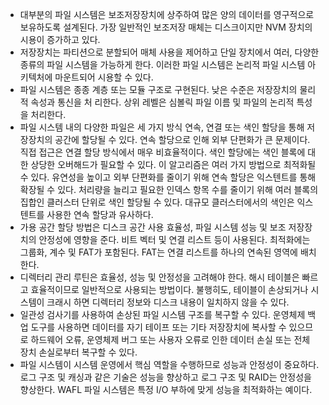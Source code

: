 - 대부분의 파일 시스템은 보조저장장치에 상주하여 많은 양의 데이터를 영구적으로 보유하도록 설계된다. 가장 일반적인 보조저장 매체는 디스크이지만 NVM 장치의 시용이 증가하고 있다.
- 저장장치는 파티션으로 분할되어 매체 사용을 제어하고 단일 장치에서 여러, 다양한 종류의 파일 시스템을 가능하게 한다. 이러한 파일 시스템은 논리적 파일 시스템 아키텍처에 마운트되어 시용할 수 있다.
- 파일 시스템은 종종 계층 또는 모듈 구조로 구현된다. 낮은 수준은 저장장치의 물리 적 속성과 통신을 처 리한다. 상위 레벨은 심볼릭 파일 이름 및 파일의 논리적 특성을 처리한다.
- 파일 시스템 내의 다양한 파일은 세 가지 방식 연속, 연결 또는 색인 할당을 통해 저장장치의 공간에 할당될 수 있다. 연속 할당으로 인해 외부 단편화가 큰 문제이다. 직접 접근은 연결 할당 방식에서 매우 비효율적이다. 색인 할당에는 색인 블록에 대한 상당한 오버해드가 필요할 수 있다. 이 알고리즘은 여러 가지 방법으로 최적화될 수 있다. 유연성을 높이고 외부 단편화를 줄이기 위해 연속 할당은 익스텐트를 통해 확장될 수 있다. 처리량을 늘리고 필요한 인덱스 항목 수를 줄이기 위해 여러 블록의 집합인 클러스터 단위로 색인 할당될 수 있다. 대규모 클러스터에서의 색인은 익스텐트를 사용한 연속 할당과 유사하다.
- 가용 공간 할당 방법은 디스크 공간 사용 효율성, 파일 시스템 성능 및 보조 저장장치의 안정성에 영향을 준다. 비트 벡터 및 연결 리스트 등이 사용된다. 최적화에는 그룹화, 계수 및 FAT가 포함된다. FAT는 연결 리스트를 하나의 연속된 영역에 배치한다.
- 디렉터리 관리 루틴은 효율성, 성능 및 안정성을 고려해야 한다. 해시 테이블은 빠르고 효율적이므로 일반적으로 사용되는 방법이다. 불행히도, 테이블이 손상되거나 시스템이 크래시 하면 디렉터리 정보와 디스크 내용이 일치하지 않을 수 있다.
- 일관성 검사기를 사용하여 손상된 파일 시스템 구조를 복구할 수 있다. 운영체제 백업 도구를 사용하면 데이터를 자기 테이프 또는 기타 저장장치에 복사할 수 있으므로 하드웨어 오류, 운영체제 버그 또는 사용자 오류로 인한 데이터 손실 또는 전체 장치 손실로부터 복구할 수 있다.
- 파일 시스템이 시스템 운영에서 핵심 역할을 수행하므로 성능과 안정성이 중요하다. 로그 구조 및 캐싱과 같은 기술은 성능을 향상하고 로그 구조 및 RAID는 안정성을 향상한다. WAFL 파일 시스템은 특정 I/O 부하에 맞게 성능을 최적화하는 예이다.